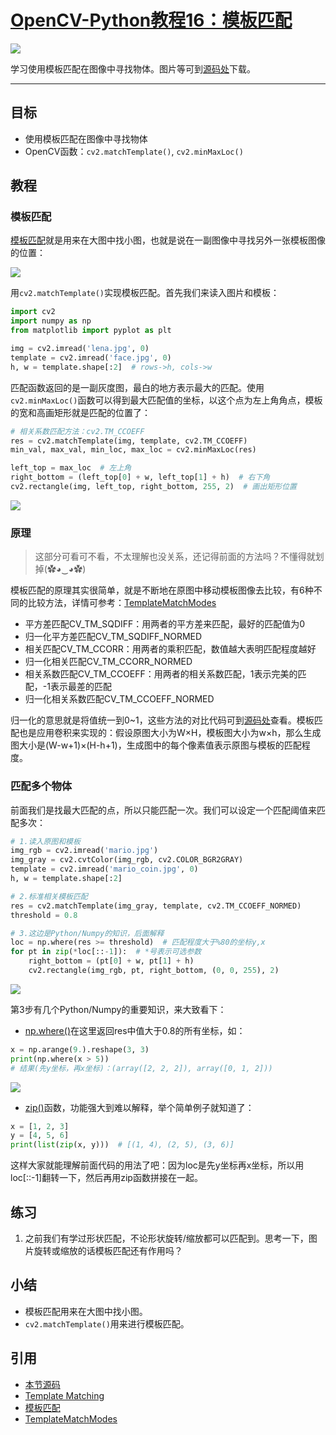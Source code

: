 # [OpenCV-Python教程16：模板匹配](http://codec.wang/opencv-python-template-matching/)

![](http://blog.codec.wang/cv2_understand_template_matching.jpg)

学习使用模板匹配在图像中寻找物体。<!-- more -->图片等可到[源码处](#引用)下载。

------

## 目标

- 使用模板匹配在图像中寻找物体
- OpenCV函数：`cv2.matchTemplate()`, `cv2.minMaxLoc()`

## 教程

### 模板匹配

[模板匹配](https://baike.baidu.com/item/模板匹配)就是用来在大图中找小图，也就是说在一副图像中寻找另外一张模板图像的位置：

![](http://blog.codec.wang/cv2_understand_template_matching.jpg)

用`cv2.matchTemplate()`实现模板匹配。首先我们来读入图片和模板：

```python
import cv2
import numpy as np
from matplotlib import pyplot as plt

img = cv2.imread('lena.jpg', 0)
template = cv2.imread('face.jpg', 0)
h, w = template.shape[:2]  # rows->h, cols->w
```

匹配函数返回的是一副灰度图，最白的地方表示最大的匹配。使用`cv2.minMaxLoc()`函数可以得到最大匹配值的坐标，以这个点为左上角角点，模板的宽和高画矩形就是匹配的位置了：

```python
# 相关系数匹配方法：cv2.TM_CCOEFF
res = cv2.matchTemplate(img, template, cv2.TM_CCOEFF)
min_val, max_val, min_loc, max_loc = cv2.minMaxLoc(res)

left_top = max_loc  # 左上角
right_bottom = (left_top[0] + w, left_top[1] + h)  # 右下角
cv2.rectangle(img, left_top, right_bottom, 255, 2)  # 画出矩形位置
```

![](http://blog.codec.wang/cv2_ccoeff_matching_template.jpg)

### 原理

> 这部分可看可不看，不太理解也没关系，还记得前面的方法吗？不懂得就划掉(✿◕‿◕✿)

模板匹配的原理其实很简单，就是不断地在原图中移动模板图像去比较，有6种不同的比较方法，详情可参考：[TemplateMatchModes](https://docs.opencv.org/3.3.1/df/dfb/group__imgproc__object.html#ga3a7850640f1fe1f58fe91a2d7583695d)

- 平方差匹配CV_TM_SQDIFF：用两者的平方差来匹配，最好的匹配值为0
- 归一化平方差匹配CV_TM_SQDIFF_NORMED
- 相关匹配CV_TM_CCORR：用两者的乘积匹配，数值越大表明匹配程度越好
- 归一化相关匹配CV_TM_CCORR_NORMED
- 相关系数匹配CV_TM_CCOEFF：用两者的相关系数匹配，1表示完美的匹配，-1表示最差的匹配
- 归一化相关系数匹配CV_TM_CCOEFF_NORMED

归一化的意思就是将值统一到0~1，这些方法的对比代码可到[源码处](#引用)查看。模板匹配也是应用卷积来实现的：假设原图大小为W×H，模板图大小为w×h，那么生成图大小是(W-w+1)×(H-h+1)，生成图中的每个像素值表示原图与模板的匹配程度。

### 匹配多个物体

前面我们是找最大匹配的点，所以只能匹配一次。我们可以设定一个匹配阈值来匹配多次：

```python
# 1.读入原图和模板
img_rgb = cv2.imread('mario.jpg')
img_gray = cv2.cvtColor(img_rgb, cv2.COLOR_BGR2GRAY)
template = cv2.imread('mario_coin.jpg', 0)
h, w = template.shape[:2]

# 2.标准相关模板匹配
res = cv2.matchTemplate(img_gray, template, cv2.TM_CCOEFF_NORMED)
threshold = 0.8 

# 3.这边是Python/Numpy的知识，后面解释
loc = np.where(res >= threshold)  # 匹配程度大于%80的坐标y,x
for pt in zip(*loc[::-1]):  # *号表示可选参数
    right_bottom = (pt[0] + w, pt[1] + h)
    cv2.rectangle(img_rgb, pt, right_bottom, (0, 0, 255), 2)
```

![](http://blog.codec.wang/cv2_template_matching_multi.jpg)

第3步有几个Python/Numpy的重要知识，来大致看下：

- [np.where()](https://docs.scipy.org/doc/numpy/reference/generated/numpy.where.html)在这里返回res中值大于0.8的所有坐标，如：

```python
x = np.arange(9.).reshape(3, 3)
print(np.where(x > 5))
# 结果(先y坐标，再x坐标)：(array([2, 2, 2]), array([0, 1, 2]))
```

![](http://blog.codec.wang/cv2_np_where_function.jpg)

- [zip()](https://docs.python.org/3/library/functions.html#zip)函数，功能强大到难以解释，举个简单例子就知道了：

```python
x = [1, 2, 3]
y = [4, 5, 6]
print(list(zip(x, y)))  # [(1, 4), (2, 5), (3, 6)]
```

这样大家就能理解前面代码的用法了吧：因为loc是先y坐标再x坐标，所以用loc[::-1]翻转一下，然后再用zip函数拼接在一起。

## 练习

1. 之前我们有学过形状匹配，不论形状旋转/缩放都可以匹配到。思考一下，图片旋转或缩放的话模板匹配还有作用吗？

## 小结

- 模板匹配用来在大图中找小图。
- `cv2.matchTemplate()`用来进行模板匹配。

## 引用

- [本节源码](https://github.com/codecwang/OpenCV-Python-Tutorial/tree/master/16-Template-Matching)
- [Template Matching](http://opencv-python-tutroals.readthedocs.io/en/latest/py_tutorials/py_imgproc/py_template_matching/py_template_matching.html)
- [模板匹配](http://www.opencv.org.cn/opencvdoc/2.3.2/html/doc/tutorials/imgproc/histograms/template_matching/template_matching.html#template-matching)
- [TemplateMatchModes](https://docs.opencv.org/3.3.1/df/dfb/group__imgproc__object.html#ga3a7850640f1fe1f58fe91a2d7583695d)